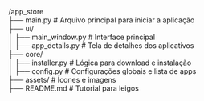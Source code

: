 /app_store  
 ├── main.py  # Arquivo principal para iniciar a aplicação  
 ├── ui/  
 │   ├── main_window.py  # Interface principal  
 │   ├── app_details.py  # Tela de detalhes dos aplicativos  
 ├── core/  
 │   ├── installer.py  # Lógica para download e instalação  
 │   ├── config.py  # Configurações globais e lista de apps  
 ├── assets/  # Ícones e imagens  
 ├── README.md  # Tutorial para leigos  
